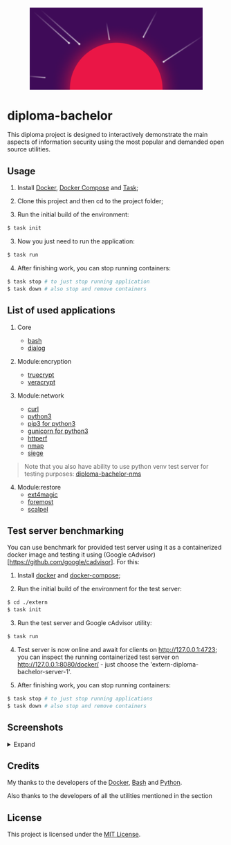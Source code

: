 <p align="center"><img src="logo.png" width="400"></p>

# diploma-bachelor

This diploma project is designed to interactively demonstrate the main aspects of information security using the most popular and demanded open source utilities.

## Usage

1. Install [Docker](https://docs.docker.com/engine/installation/), [Docker Compose](https://docs.docker.com/compose/install/) and [Task](https://taskfile.dev/#/installation);

2. Clone this project and then cd to the project folder;

3. Run the initial build of the environment:
```sh
$ task init
```

3. Now you just need to run the application:
```sh
$ task run
```

4. After finishing work, you can stop running containers:
```sh
$ task stop # to just stop running application
$ task down # also stop and remove containers
```

## List of used applications

1. Core
   * [bash](https://www.gnu.org/software/bash/)
   * [dialog](https://invisible-island.net/dialog/#download)

2. Module:encryption
   * [truecrypt](https://www.truecrypt71a.com/downloads/)
   * [veracrypt](https://www.veracrypt.fr/en/Downloads.html)

3. Module:network
   * [curl](https://curl.se/download.html)
   * [python3](https://www.python.org/downloads/)
   * [pip3 for python3](https://pip.pypa.io/en/stable/installing/)
   * [gunicorn for python3](https://gunicorn.org/)
   * [httperf](https://github.com/httperf/httperf)
   * [nmap](https://nmap.org/download.html)
   * [siege](https://github.com/JoeDog/siege)

  > Note that you also have ability to use python venv test server for testing purposes: [diploma-bachelor-nms](https://github.com/andinoriel/diploma-bachelor-nms)

4. Module:restore
   * [ext4magic](https://sourceforge.net/projects/ext4magic/)
   * [foremost](https://sourceforge.net/projects/foremost/)
   * [scalpel](https://github.com/sleuthkit/scalpel)


## Test server benchmarking

You can use benchmark for provided test server using it as a containerized docker image and testing it using (Google cAdvisor)[https://github.com/google/cadvisor]. For this:

1. Install [docker](https://docs.docker.com/engine/installation/) and [docker-compose](https://docs.docker.com/compose/install/);

2. Run the initial build of the environment for the test server:
```sh
$ cd ./extern
$ task init
```

3. Run the test server and Google cAdvisor utility:
```sh
$ task run
```

4. Test server is now online and await for clients on http://127.0.0.1:4723; you can inspect the running containerized test server on http://127.0.0.1:8080/docker/ - just choose the 'extern-diploma-bachelor-server-1'.

5. After finishing work, you can stop running containers:
```sh
$ task stop # to just stop running applications
$ task down # also stop and remove containers
```

## Screenshots

<details>
  <summary>Expand</summary>

  <p align="center">
    <img src="screenshots/Ask root.png" width="1280"/>
    <img src="screenshots/1 - hello1.png" width="1280"/>
    <img src="screenshots/1 - hello2.png" width="1280"/>
    <img src="screenshots/2 - Main menu.png" width="1280"/>
    <img src="screenshots/2.1 - Menu.png" width="1280"/>
    <img src="screenshots/2.1.1 - Menu.png" width="1280"/>
    <img src="screenshots/2.1.1.1 - Menu.png" width="1280"/>
    <img src="screenshots/2.1.1.1 - FD path dialog.png" width="1280"/>
    <img src="screenshots/2.1.1.1 - Algorithm dialog.png" width="1280"/>
    <img src="screenshots/2.1.1.1 - Password dialog.png" width="1280"/>
    <img src="screenshots/2.1.1.1 - Encryption.png" width="1280"/>
    <img src="screenshots/2.1.2 - Benchmark.png" width="1280"/>
    <img src="screenshots/2.2 - Menu.png" width="1280"/>
    <img src="screenshots/2.2.1 - Menu.png" width="1280"/>
    <img src="screenshots/2.2.1 - Scan.png" width="1280"/>
    <img src="screenshots/2.2.2 - Menu.png" width="1280"/>
    <img src="screenshots/2.2.2 - Test.png" width="1280"/>
    <img src="screenshots/2.2.3 - Menu.png" width="1280"/>
    <img src="screenshots/2.2.3 - Test.png" width="1280"/>
    <img src="screenshots/2.3 - Menu.png" width="1280"/>
    <img src="screenshots/2.3.1 - Menu.png" width="1280"/>
    <img src="screenshots/2.3.1 - Restore.png" width="1280"/>
    <img src="screenshots/2.3.2 - Restore.png" width="1280"/>
    <img src="screenshots/2.3.3 - Restore.png" width="1280"/>
    <img src="screenshots/cAdvisor - CPU.png" width="1280"/>
    <img src="screenshots/cAdvisor - Memory.png" width="1280"/>
    <img src="screenshots/cAdvisor - Network.png" width="1280"/>
  </p>
</details>

## Credits

My thanks to the developers of the [Docker](https://www.docker.com/company), [Bash](https://www.gnu.org/software/bash/) and [Python](https://www.python.org/psf-landing/).

Also thanks to the developers of all the utilities mentioned in the [](#) section

## License

This project is licensed under the [MIT License](LICENSE).
